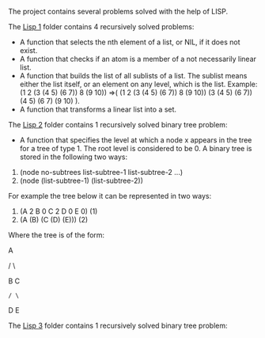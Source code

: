 The project contains several problems solved with the help of LISP.

The [Lisp 1](https://github.com/Iri25/lfp-lisp-Iri25/tree/master/Lisp%201) folder contains 4 recursively solved problems:
- A function that selects the nth  element of a list, or NIL, if it does not exist.
- A function that checks if an atom is a member of a not necessarily linear list.
- A function that builds the list of all sublists of a list. The sublist means either the list itself, or an element on any level, which is the list. Example: (1 2 (3 (4 5) (6 7)) 8 (9 10)) =>( (1 2 (3 (4 5) (6 7)) 8 (9 10)) (3 (4 5) (6 7)) (4 5) (6 7) (9 10) ).
- A function that transforms a linear list into a set.

The [Lisp 2](https://github.com/Iri25/lfp-lisp-Iri25/tree/master/Lisp%202) folder contains 1 recursively solved binary tree problem:
- A function that specifies the level at which a node x appears in the tree for a tree of type 1. The root level is considered to be 0. A binary tree is stored in the following two ways:
1. (node no-subtrees list-subtree-1 list-subtree-2 ...) 
2. (node (list-subtree-1) (list-subtree-2))
   
For example the tree below it can be represented in two ways:
1. (A 2 B 0 C 2 D 0 E 0) (1)
2. (A (B) (C (D) (E))) (2)

Where the tree is of the form:

  A
  
 / \
 
B    C

    / \
   
   D   E

The [Lisp 3](https://github.com/Iri25/lfp-lisp-Iri25/tree/master/Lisp%203) folder contains 1 recursively solved binary tree problem:
